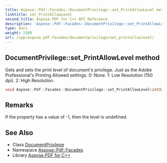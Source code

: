 ```yaml
---
title: Aspose::Pdf::Facades::DocumentPrivilege::set_PrintAllowLevel method
linktitle: set_PrintAllowLevel
second_title: Aspose.PDF for C++ API Reference
description: 'Aspose::Pdf::Facades::DocumentPrivilege::set_PrintAllowLevel method. Gets and sets the print level of document''s privilege. Just as the Adobe Professional''s Printing Allowed settings. 0: None. 1: Low Resolution (150 dpi). 2: High Resolution in C++.'
type: docs
weight: 2300
url: /cpp/aspose.pdf.facades/documentprivilege/set_printallowlevel/
---
```

## DocumentPrivilege::set_PrintAllowLevel method


Gets and sets the print level of document's privilege. Just as the Adobe Professional's Printing Allowed settings. 0: None. 1: Low Resolution (150 dpi). 2: High Resolution.

```cpp
void Aspose::Pdf::Facades::DocumentPrivilege::set_PrintAllowLevel(int32_t value)
```

## Remarks


If the property has a value of -1, then the level is undefined. 
## See Also

* Class [DocumentPrivilege](../)
* Namespace [Aspose::Pdf::Facades](../../)
* Library [Aspose.PDF for C++](../../../)
